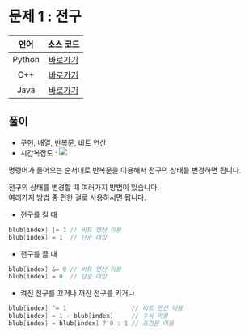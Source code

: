 # 문제 1 : 전구

| 언어 | 소스 코드 |
| :--: | :-------: |
| Python | [바로가기](./main.py) |
| C++    | [바로가기](./main.cpp) |
| Java | [바로가기](./Main.java) |

## 풀이

 - 구현, 배열, 반복문, 비트 연산
 - 시간복잡도 : <img src="https://render.githubusercontent.com/render/math?math=O(NM)">

명령어가 들어오는 순서대로 반복문을 이용해서 전구의 상태를 변경하면 됩니다.  

전구의 상태를 변경할 때 여러가지 방법이 있습니다.  
여러가지 방법 중 편한 걸로 사용하시면 됩니다.

 - 전구를 킬 때
```cpp
blub[index] |= 1 // 비트 연산 이용
blub[index] = 1  // 단순 대입
```

 - 전구를 끌 때
```cpp
blub[index] &= 0 // 비트 연산 이용
blub[index] = 0  // 단순 대입
```

 - 켜진 전구를 끄거나 꺼진 전구를 키거나

```cpp
blub[index] ^= 1                  // 비트 연산 이용
blub[index] = 1 - blub[index]     // 수식 이용
blub[index] = blub[index] ? 0 : 1 // 조건문 이용
```
